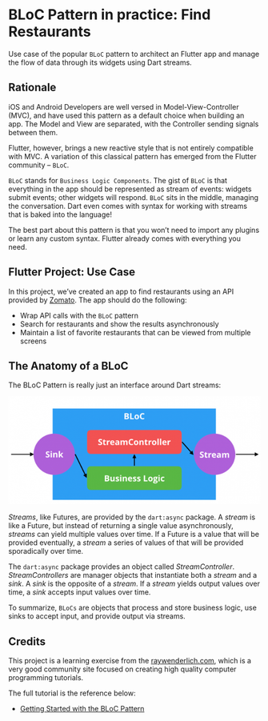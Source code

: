 # BLoC Pattern in practice: Find Restaurants

Use case of the popular `BLoC` pattern to architect an Flutter app and manage the flow of data through its widgets using Dart streams.

## Rationale

iOS and Android Developers are well versed in Model-View-Controller (MVC), and have used this pattern as a default choice when building an app. The Model and View are separated, with the Controller sending signals between them.

Flutter, however, brings a new reactive style that is not entirely compatible with MVC. A variation of this classical pattern has emerged from the Flutter community – `BLoC`.

`BLoC` stands for `Business Logic Components`. The gist of `BLoC` is that everything in the app should be represented as stream of events: widgets submit events; other widgets will respond. `BLoC` sits in the middle, managing the conversation. Dart even comes with syntax for working with streams that is baked into the language!

The best part about this pattern is that you won’t need to import any plugins or learn any custom syntax. Flutter already comes with everything you need.

## Flutter Project: Use Case

In this project, we’ve created an app to find restaurants using an API provided by [Zomato](zomato.com). The app should do the following:

- Wrap API calls with the `BLoC` pattern
- Search for restaurants and show the results asynchronously
- Maintain a list of favorite restaurants that can be viewed from multiple screens

## The Anatomy of a BLoC

The BLoC Pattern is really just an interface around Dart streams:

![anatomyBloc](Bloc.png)

*Streams*, like Futures, are provided by the ```dart:async``` package. A *stream* is like a Future, but instead of returning a single value asynchronously, *streams* can yield multiple values over time. If a Future is a value that will be provided eventually, a *stream* a series of values of that will be provided sporadically over time.

The ```dart:async``` package provides an object called *StreamController*. *StreamControllers* are manager objects that instantiate both a *stream* and a *sink*. A *sink* is the opposite of a *stream*. If a *stream* yields output values over time, a *sink* accepts input values over time.

To summarize, `BLoCs` are objects that process and store business logic, use sinks to accept input, and provide output via streams.

## Credits

This project is a learning exercise from the [raywenderlich.com](https://www.raywenderlich.com/about), which is a very good community site focused on creating high quality computer programming tutorials.

The full tutorial is the reference below:

- [Getting Started with the BLoC Pattern](https://www.raywenderlich.com/4074597-getting-started-with-the-bloc-pattern)

